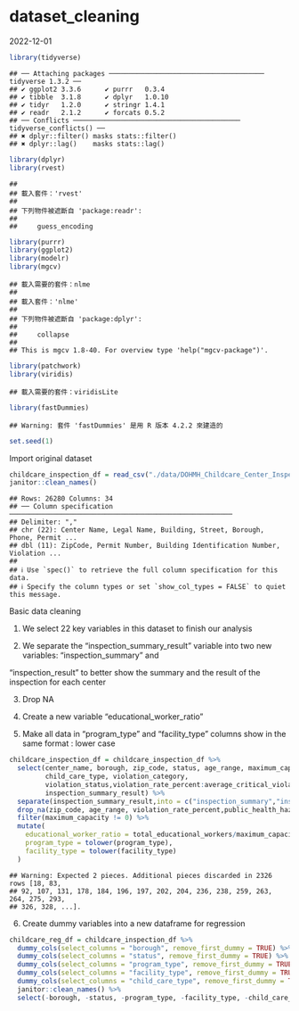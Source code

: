 dataset_cleaning
================
2022-12-01

``` r
library(tidyverse)
```

    ## ── Attaching packages ─────────────────────────────────────── tidyverse 1.3.2 ──
    ## ✔ ggplot2 3.3.6      ✔ purrr   0.3.4 
    ## ✔ tibble  3.1.8      ✔ dplyr   1.0.10
    ## ✔ tidyr   1.2.0      ✔ stringr 1.4.1 
    ## ✔ readr   2.1.2      ✔ forcats 0.5.2 
    ## ── Conflicts ────────────────────────────────────────── tidyverse_conflicts() ──
    ## ✖ dplyr::filter() masks stats::filter()
    ## ✖ dplyr::lag()    masks stats::lag()

``` r
library(dplyr)
library(rvest)
```

    ## 
    ## 載入套件：'rvest'
    ## 
    ## 下列物件被遮斷自 'package:readr':
    ## 
    ##     guess_encoding

``` r
library(purrr)
library(ggplot2)
library(modelr)
library(mgcv)
```

    ## 載入需要的套件：nlme
    ## 
    ## 載入套件：'nlme'
    ## 
    ## 下列物件被遮斷自 'package:dplyr':
    ## 
    ##     collapse
    ## 
    ## This is mgcv 1.8-40. For overview type 'help("mgcv-package")'.

``` r
library(patchwork)
library(viridis)
```

    ## 載入需要的套件：viridisLite

``` r
library(fastDummies)
```

    ## Warning: 套件 'fastDummies' 是用 R 版本 4.2.2 來建造的

``` r
set.seed(1)
```

Import original dataset

``` r
childcare_inspection_df = read_csv("./data/DOHMH_Childcare_Center_Inspections.csv") %>% 
janitor::clean_names()
```

    ## Rows: 26280 Columns: 34
    ## ── Column specification ────────────────────────────────────────────────────────
    ## Delimiter: ","
    ## chr (22): Center Name, Legal Name, Building, Street, Borough, Phone, Permit ...
    ## dbl (11): ZipCode, Permit Number, Building Identification Number, Violation ...
    ## 
    ## ℹ Use `spec()` to retrieve the full column specification for this data.
    ## ℹ Specify the column types or set `show_col_types = FALSE` to quiet this message.

Basic data cleaning

1.  We select 22 key variables in this dataset to finish our analysis

2.  We separate the “inspection_summary_result” variable into two new
    variables: “inspection_summary” and

“inspection_result” to better show the summary and the result of the
inspection for each center

3.  Drop NA

4.  Create a new variable “educational_worker_ratio”

5.  Make all data in “program_type” and “facility_type” columns show in
    the same format : lower case

``` r
childcare_inspection_df = childcare_inspection_df %>% 
  select(center_name, borough, zip_code, status, age_range, maximum_capacity,program_type, facility_type, 
         child_care_type, violation_category,
         violation_status,violation_rate_percent:average_critical_violation_rate,regulation_summary,
         inspection_summary_result) %>%
  separate(inspection_summary_result,into = c("inspection_summary","inspection_result"),sep = "-") %>% 
  drop_na(zip_code, age_range, violation_rate_percent,public_health_hazard_violation_rate, critical_violation_rate) %>% 
  filter(maximum_capacity != 0) %>% 
  mutate(
    educational_worker_ratio = total_educational_workers/maximum_capacity,
    program_type = tolower(program_type),
    facility_type = tolower(facility_type)
  )
```

    ## Warning: Expected 2 pieces. Additional pieces discarded in 2326 rows [18, 83,
    ## 92, 107, 131, 178, 184, 196, 197, 202, 204, 236, 238, 259, 263, 264, 275, 293,
    ## 326, 328, ...].

6.  Create dummy variables into a new dataframe for regression

``` r
childcare_reg_df = childcare_inspection_df %>% 
  dummy_cols(select_columns = "borough", remove_first_dummy = TRUE) %>%
  dummy_cols(select_columns = "status", remove_first_dummy = TRUE) %>% 
  dummy_cols(select_columns = "program_type", remove_first_dummy = TRUE) %>% 
  dummy_cols(select_columns = "facility_type", remove_first_dummy = TRUE) %>%
  dummy_cols(select_columns = "child_care_type", remove_first_dummy = TRUE) %>% 
  janitor::clean_names() %>% 
  select(-borough, -status, -program_type, -facility_type, -child_care_type)
```
